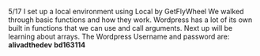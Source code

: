 5/17
I set up a local environment using Local by GetFlyWheel
We walked through basic functions and how they work. Wordpress has a lot of its own built in functions that we can use and call arguments. Next up will be learning about arrays.
The Wordpress Username and password are: **alivadthedev**
**bd163114**




